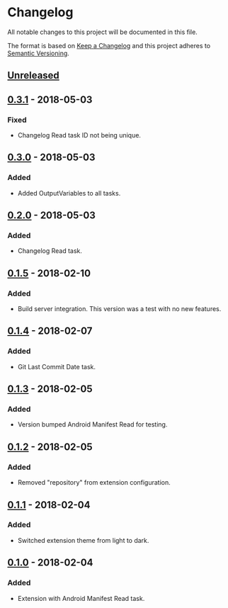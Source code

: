 # Changelog
All notable changes to this project will be documented in this file.

The format is based on [Keep a Changelog](http://keepachangelog.com/en/1.0.0/)
and this project adheres to [Semantic Versioning](http://semver.org/spec/v2.0.0.html).

## [Unreleased]

## [0.3.1] - 2018-05-03
### Fixed
- Changelog Read task ID not being unique.

## [0.3.0] - 2018-05-03
### Added
- Added OutputVariables to all tasks.

## [0.2.0] - 2018-05-03
### Added
- Changelog Read task.

## [0.1.5] - 2018-02-10
### Added
- Build server integration. This version was a test with no new features.

## [0.1.4] - 2018-02-07
### Added
- Git Last Commit Date task.

## [0.1.3] - 2018-02-05
### Added
- Version bumped Android Manifest Read for testing.

## [0.1.2] - 2018-02-05
### Added
- Removed "repository" from extension configuration.

## [0.1.1] - 2018-02-04
### Added
- Switched extension theme from light to dark.

## [0.1.0] - 2018-02-04
### Added
- Extension with Android Manifest Read task.

[Unreleased]: https://github.com/tomcurran/vsts-mobile-tasks/compare/v0.3.1...develop
[0.3.1]: https://github.com/tomcurran/vsts-mobile-tasks/compare/v0.3.0...v0.3.1
[0.3.0]: https://github.com/tomcurran/vsts-mobile-tasks/compare/v0.2.0...v0.3.0
[0.2.0]: https://github.com/tomcurran/vsts-mobile-tasks/compare/v0.1.5...v0.2.0
[0.1.5]: https://github.com/tomcurran/vsts-mobile-tasks/compare/v0.1.4...v0.1.5
[0.1.4]: https://github.com/tomcurran/vsts-mobile-tasks/compare/v0.1.3...v0.1.4
[0.1.3]: https://github.com/tomcurran/vsts-mobile-tasks/compare/v0.1.2...v0.1.3
[0.1.2]: https://github.com/tomcurran/vsts-mobile-tasks/compare/v0.1.1...v0.1.2
[0.1.1]: https://github.com/tomcurran/vsts-mobile-tasks/compare/v0.1.0...v0.1.1
[0.1.0]: https://github.com/tomcurran/vsts-mobile-tasks/compare/f065921...v0.1.0
